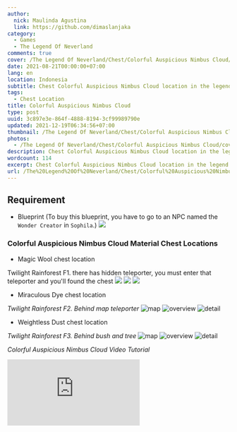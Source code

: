 ```yaml
---
author:
  nick: Maulinda Agustina
  link: https://github.com/dimaslanjaka
category:
  - Games
  - The Legend Of Neverland
comments: true
cover: /The Legend Of Neverland/Chest/Colorful Auspicious Nimbus Cloud/cover.jpg
date: 2021-08-21T00:00:00+07:00
lang: en
location: Indonesia
subtitle: Chest Colorful Auspicious Nimbus Cloud location in the legend of neverland
tags:
  - Chest Location
title: Colorful Auspicious Nimbus Cloud
type: post
uuid: 3c897e3e-864f-4888-8194-3cf99989790e
updated: 2021-12-19T06:34:56+07:00
thumbnail: /The Legend Of Neverland/Chest/Colorful Auspicious Nimbus Cloud/cover.jpg
photos:
  - /The Legend Of Neverland/Chest/Colorful Auspicious Nimbus Cloud/cover.jpg
description: Chest Colorful Auspicious Nimbus Cloud location in the legend of neverland
wordcount: 114
excerpt: Chest Colorful Auspicious Nimbus Cloud location in the legend of neverland
url: /The%20Legend%20Of%20Neverland/Chest/Colorful%20Auspicious%20Nimbus%20Cloud.html
---
```


## Requirement
- Blueprint (To buy this blueprint, you have to go to an NPC named the `Wonder Creator` in `Sophila`.)
![](Colorful%20Auspicious%20Nimbus%20Cloud/Colorful%20Auspicious%20Nimbus%20Cloud.png)

### Colorful Auspicious Nimbus Cloud Material Chest Locations
- Magic Wool chest location

Twilight Rainforest F1. there has hidden teleporter, you must enter that teleporter and you'll found the chest
![](Colorful%20Auspicious%20Nimbus%20Cloud/tr1-map.png)
![](Colorful%20Auspicious%20Nimbus%20Cloud/tr1-chest.png)
![](Colorful%20Auspicious%20Nimbus%20Cloud/tr1-teleporter.png)

- Miraculous Dye chest location

*Twilight Rainforest F2. Behind map teleporter*
![map](Colorful%20Auspicious%20Nimbus%20Cloud/tr2-map.png)
![overview](Colorful%20Auspicious%20Nimbus%20Cloud/tr2-overview.png)
![detail](Colorful%20Auspicious%20Nimbus%20Cloud/tr2-detail.png)

- Weightless Dust chest location

*Twilight Rainforest F3. Behind bush and tree*
![map](Colorful%20Auspicious%20Nimbus%20Cloud/tr3-map.png)
![overview](Colorful%20Auspicious%20Nimbus%20Cloud/tr3-overview.png)
![detail](Colorful%20Auspicious%20Nimbus%20Cloud/tr3-detail.png)


*Colorful Auspicious Nimbus Cloud Video Tutorial*
<div class="video-container">
<iframe src="https://www.youtube.com/embed/hVhzL_q1IOs" frameborder="0" allow="accelerometer; autoplay; encrypted-media; gyroscope; picture-in-picture" loading="lazy" allowfullscreen="true"></iframe>
</div>